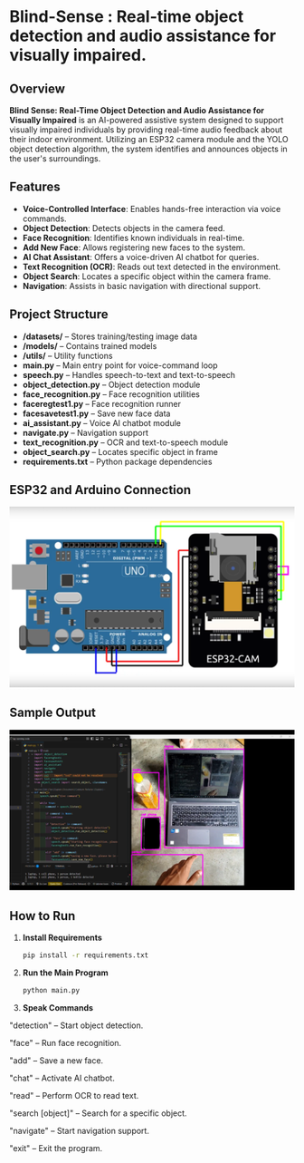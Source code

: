 # Blind-Sense : Real-time object detection and audio assistance for visually impaired.

## Overview
**Blind Sense: Real-Time Object Detection and Audio Assistance for Visually Impaired** is an AI-powered assistive system designed to support visually impaired individuals by providing real-time audio feedback about their indoor environment. Utilizing an ESP32 camera module and the YOLO object detection algorithm, the system identifies and announces objects in the user's surroundings.


## Features

- **Voice-Controlled Interface**: Enables hands-free interaction via voice commands.
- **Object Detection**: Detects objects in the camera feed.
- **Face Recognition**: Identifies known individuals in real-time.
- **Add New Face**: Allows registering new faces to the system.
- **AI Chat Assistant**: Offers a voice-driven AI chatbot for queries.
- **Text Recognition (OCR)**: Reads out text detected in the environment.
- **Object Search**: Locates a specific object within the camera frame.
- **Navigation**: Assists in basic navigation with directional support.


## Project Structure

- **/datasets/** – Stores training/testing image data  
- **/models/** – Contains trained models  
- **/utils/** – Utility functions  
- **main.py** – Main entry point for voice-command loop  
- **speech.py** – Handles speech-to-text and text-to-speech  
- **object_detection.py** – Object detection module  
- **face_recognition.py** – Face recognition utilities  
- **faceregtest1.py** – Face recognition runner  
- **facesavetest1.py** – Save new face data  
- **ai_assistant.py** – Voice AI chatbot module  
- **navigate.py** – Navigation support  
- **text_recognition.py** – OCR and text-to-speech module  
- **object_search.py** – Locates specific object in frame  
- **requirements.txt** – Python package dependencies  


## ESP32 and Arduino Connection

![ESP32 and Arduino Connection](sample/esp32_arduino_connection.png)

## Sample Output

![Sample Output](sample/sample_output.png)


## How to Run

1. **Install Requirements**
   ```bash
   pip install -r requirements.txt

2. **Run the Main Program**
   ```bash
   python main.py

3. **Speak Commands**

  "detection" – Start object detection.

  "face" – Run face recognition.

  "add" – Save a new face.

  "chat" – Activate AI chatbot.

  "read" – Perform OCR to read text.

  "search [object]" – Search for a specific object.

  "navigate" – Start navigation support.

  "exit" – Exit the program.
